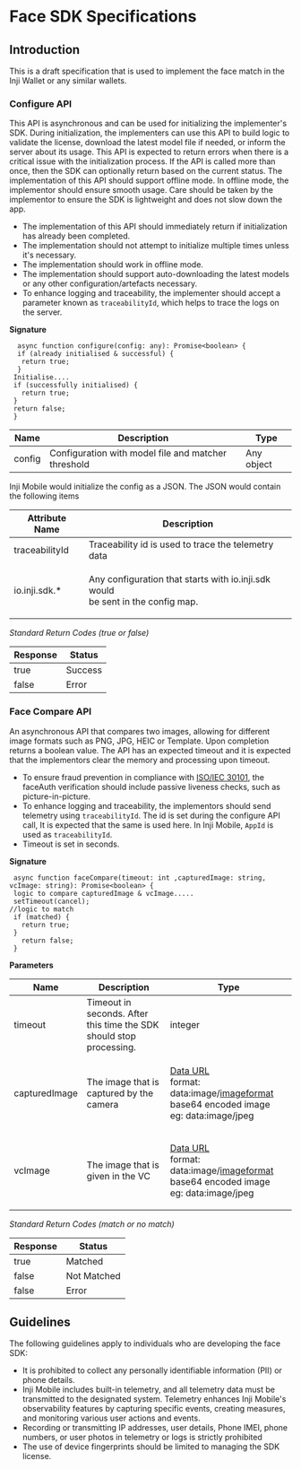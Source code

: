 # Face SDK Specifications

## Introduction

This is a draft specification that is used to implement the face match in the Inji Wallet or any similar wallets.

### Configure API

This API is asynchronous and can be used for initializing the implementer's SDK. During initialization, the implementers can use this API to build logic to validate the license, download the latest model file if needed, or inform the server about its usage. This API is expected to return errors when there is a critical issue with the initialization process. If the API is called more than once, then the SDK can optionally return based on the current status. The implementation of this API should support offline mode. In offline mode, the implementor should ensure smooth usage. Care should be taken by the implementor to ensure the SDK is lightweight and does not slow down the app.

* The implementation of this API should immediately return if initialization has already been completed.
* The implementation should not attempt to initialize multiple times unless it's necessary.
* The implementation should work in offline mode.
* The implementation should support auto-downloading the latest models or any other configuration/artefacts necessary.
* To enhance logging and traceability, the implementer should accept a parameter known as `traceabilityId`, which helps to trace the logs on the server.

**Signature**

```
  async function configure(config: any): Promise<boolean> {
  if (already initialised & successful) {
   return true;
  }
 Initialise....
 if (successfully initialised) {
   return true;
 }
 return false;
 }
```

| **Name** | **Description**                                     | **Type**   |
| -------- | --------------------------------------------------- | ---------- |
| config   | Configuration with model file and matcher threshold | Any object |

Inji Mobile would initialize the config as a JSON. The JSON would contain the following items

| **Attribute Name** | **Description**                                                                           |
| ------------------ | ----------------------------------------------------------------------------------------- |
| traceabilityId     | Traceability id is used to trace the telemetry data                                       |
| io.inji.sdk.\*     | <p>Any configuration that starts with io.inji.sdk would<br>be sent in the config map.</p> |

_Standard Return Codes (true or false)_

| **Response** | **Status** |
| ------------ | ---------- |
| true         | Success    |
| false        | Error      |

### Face Compare API

An asynchronous API that compares two images, allowing for different image formats such as PNG, JPG, HEIC or Template. Upon completion returns a boolean value. The API has an expected timeout and it is expected that the implementors clear the memory and processing upon timeout.

* To ensure fraud prevention in compliance with [ISO/IEC 30101](https://www.iso.org/standard/83828.html), the faceAuth verification should include passive liveness checks, such as picture-in-picture.
* To enhance logging and traceability, the implementors should send telemetry using `traceabilityId`. The id is set during the configure API call, It is expected that the same is used here. In Inji Mobile, `AppId` is used as `traceabilityId`.
* Timeout is set in seconds.

**Signature**

```
 async function faceCompare(timeout: int ,capturedImage: string, vcImage: string): Promise<boolean> {
 logic to compare capturedImage & vcImage.....
 setTimeout(cancel);
//logic to match
 if (matched) {
   return true;
 }
   return false;
 }
```

**Parameters**

| **Name**      | **Description**                                                     | **Type**                                                                                                                                                                                                                                                                  |
| ------------- | ------------------------------------------------------------------- | ------------------------------------------------------------------------------------------------------------------------------------------------------------------------------------------------------------------------------------------------------------------------- |
| timeout       | Timeout in seconds. After this time the SDK should stop processing. | integer                                                                                                                                                                                                                                                                   |
| capturedImage | The image that is captured by the camera                            | <p><a href="https://developer.mozilla.org/en-US/docs/web/http/basics_of_http/data_urls">Data URL</a><br>format: data:image/<a href="https://www.iana.org/assignments/media-types/media-types.xhtml#image">imageformat</a> base64 encoded image<br>eg: data:image/jpeg</p> |
| vcImage       | The image that is given in the VC                                   | <p><a href="https://developer.mozilla.org/en-US/docs/web/http/basics_of_http/data_urls">Data URL</a><br>format: data:image/<a href="https://www.iana.org/assignments/media-types/media-types.xhtml#image">imageformat</a> base64 encoded image<br>eg: data:image/jpeg</p> |

_Standard Return Codes (match or no match)_

| R**esponse** | **Status**  |
| ------------ | ----------- |
| true         | Matched     |
| false        | Not Matched |
| false        | Error       |

## Guidelines

The following guidelines apply to individuals who are developing the face SDK:

* It is prohibited to collect any personally identifiable information (PII) or phone details.
* Inji Mobile includes built-in telemetry, and all telemetry data must be transmitted to the designated system. Telemetry enhances Inji Mobile's observability features by capturing specific events, creating measures, and monitoring various user actions and events.
* Recording or transmitting IP addresses, user details, Phone IMEI, phone numbers, or user photos in telemetry or logs is strictly prohibited
* The use of device fingerprints should be limited to managing the SDK license.
